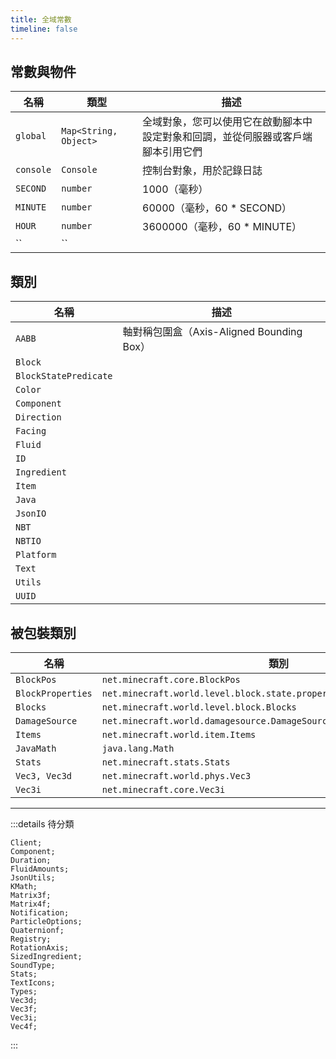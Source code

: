 ```yaml
---
title: 全域常數
timeline: false
---
```


## 常數與物件

| 名稱      | 類型                  | 描述                                                                             |
| --------- | --------------------- | -------------------------------------------------------------------------------- |
| `global`  | `Map<String, Object>` | 全域對象，您可以使用它在啟動腳本中設定對象和回調，並從伺服器或客戶端腳本引用它們 |
| `console` | `Console`             | 控制台對象，用於記錄日誌                                                         |
| `SECOND`  | `number`              | 1000（毫秒）                                                                     |
| `MINUTE`  | `number`              | 60000（毫秒，60 * SECOND）                                                       |
| `HOUR`    | `number`              | 3600000（毫秒，60 * MINUTE）                                                     |
| ``        | ``                    |                                                                                  |


## 類別

| 名稱                  | 描述                                      |
| --------------------- | ----------------------------------------- |
| `AABB`                | 軸對稱包圍盒（Axis-Aligned Bounding Box） |
| `Block`               |                                           |
| `BlockStatePredicate` |                                           |
| `Color`               |                                           |
| `Component`           |                                           |
| `Direction`           |                                           |
| `Facing`              |                                           |
| `Fluid`               |                                           |
| `ID`                  |                                           |
| `Ingredient`          |                                           |
| `Item`                |                                           |
| `Java`                |                                           |
| `JsonIO`              |                                           |
| `NBT`                 |                                           |
| `NBTIO`               |                                           |
| `Platform`            |                                           |
| `Text`                |                                           |
| `Utils`               |                                           |
| `UUID`                |                                           |


## 被包裝類別

| 名稱              | 類別                                                                    |
| ----------------- | ----------------------------------------------------------------------- |
| `BlockPos`        | `net.minecraft.core.BlockPos`                                           |
| `BlockProperties` | `net.minecraft.world.level.block.state.properties.BlockStateProperties` |
| `Blocks`          | `net.minecraft.world.level.block.Blocks`                                |
| `DamageSource`    | `net.minecraft.world.damagesource.DamageSource`                         |
| `Items`           | `net.minecraft.world.item.Items`                                        |
| `JavaMath`        | `java.lang.Math`                                                        |
| `Stats`           | `net.minecraft.stats.Stats`                                             |
| `Vec3, Vec3d`     | `net.minecraft.world.phys.Vec3`                                         |
| `Vec3i`           | `net.minecraft.core.Vec3i`                                              |

---

:::details 待分類

```
Client;
Component;
Duration;
FluidAmounts;
JsonUtils;
KMath;
Matrix3f;
Matrix4f;
Notification;
ParticleOptions;
Quaternionf;
Registry;
RotationAxis;
SizedIngredient;
SoundType;
Stats;
TextIcons;
Types;
Vec3d;
Vec3f;
Vec3i;
Vec4f;
```

:::